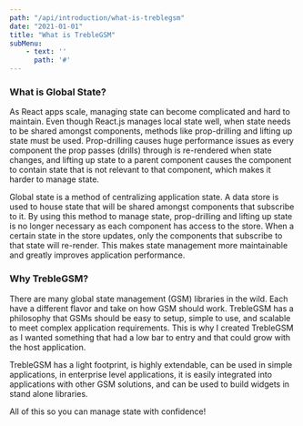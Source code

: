 ```yaml
---
path: "/api/introduction/what-is-treblegsm"
date: "2021-01-01"
title: "What is TrebleGSM"
subMenu: 
    - text: ''
      path: '#'
---
```


### What is Global State?

As React apps scale, managing state can become complicated and hard to maintain. Even though React.js manages local state well, when state needs to be shared amongst components, methods like prop-drilling and lifting up state must be used.  Prop-drilling causes huge performance issues as every component the prop passes (drills) through is re-rendered when state changes, and lifting up state to a parent component causes the component to contain state that is not relevant to that component, which makes it harder to manage state.

Global state is a method of centralizing application state.  A data store is used to house state that will be shared amongst components that subscribe to it. By using this method to manage state, prop-drilling and lifting up state is no longer necessary as each component has access to the store.  When a certain state in the store updates, only the components that subscribe to that state will re-render. This makes state management more maintainable and greatly improves application performance.


### Why TrebleGSM?

There are many global state management (GSM) libraries in the wild. Each have a different flavor and take on how GSM should work. TrebleGSM has a philosophy that GSMs should be easy to setup, simple to use, and scalable to meet complex application requirements. This is why I created TrebleGSM as I wanted something that had a low bar to entry and that could grow with the host application. 

TrebleGSM has a light footprint, is highly extendable, can be used in simple applications, in enterprise level applications, it is easily integrated into applications with other GSM solutions, and can be used to build widgets in stand alone libraries.

All of this so you can manage state with confidence!
